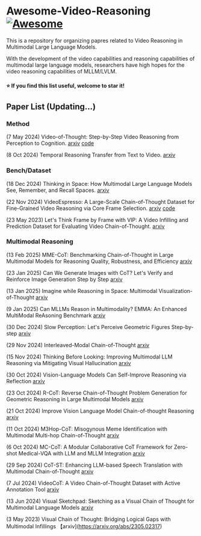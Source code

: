# Awesome-Video-Reasoning [![Awesome](https://cdn.rawgit.com/sindresorhus/awesome/d7305f38d29fed78fa85652e3a63e154dd8e8829/media/badge.svg)](https://github.com/sindresorhus/awesome)

This is a repository for organizing papres related to Video Reasoning in Multimodal Large Language Models.

With the development of the video capabilities and reasoning capabilities of multimodal large language models, researchers have high hopes for the video reasoning capabilities of MLLM/LVLM.

#### :star: If you find this list useful, welcome to star it!

## Paper List (Updating...)

### Method

(7 May 2024) Video-of-Thought: Step-by-Step Video Reasoning from Perception to Cognition. [arxiv](https://arxiv.org/abs/2501.03230) [code](https://github.com/scofield7419/Video-of-Thought)

(8 Oct 2024) Temporal Reasoning Transfer from Text to Video. [arxiv](https://arxiv.org/abs/2410.06166)

### Bench/Dataset

(18 Dec 2024) Thinking in Space: How Multimodal Large Language Models See, Remember, and Recall Spaces. [arxiv](https://arxiv.org/abs/2412.14171)

(22 Nov 2024) VideoEspresso: A Large-Scale Chain-of-Thought Dataset for Fine-Grained Video Reasoning via Core Frame Selection. [arxiv](https://arxiv.org/abs/2411.14794v1) [code](https://github.com/hshjerry/VideoEspresso)

(23 May 2023) Let's Think Frame by Frame with VIP: A Video Infilling and Prediction Dataset for Evaluating Video Chain-of-Thought. [arxiv](https://arxiv.org/abs/2305.13903)

### Multimodal Reasoning

(13 Feb 2025) MME-CoT: Benchmarking Chain-of-Thought in Large Multimodal Models for Reasoning Quality, Robustness, and Efficiency [arxiv](https://arxiv.org/abs/2502.09621)

(23 Jan 2025) Can We Generate Images with CoT? Let's Verify and Reinforce Image Generation Step by Step [arxiv](https://arxiv.org/abs/2501.13926)

(13 Jan 2025) Imagine while Reasoning in Space: Multimodal Visualization-of-Thought [arxiv](https://arxiv.org/abs/2501.07542)

(9 Jan 2025) Can MLLMs Reason in Multimodality? EMMA: An Enhanced MultiModal ReAsoning Benchmark [arxiv](https://www.arxiv.org/abs/2501.05444)

(30 Dec 2024) Slow Perception: Let's Perceive Geometric Figures Step-by-step [arxiv](https://arxiv.org/abs/2412.20631)

(29 Nov 2024) Interleaved-Modal Chain-of-Thought [arxiv](https://arxiv.org/abs/2411.19488)

(15 Nov 2024) Thinking Before Looking: Improving Multimodal LLM Reasoning via Mitigating Visual Hallucination [arxiv](https://arxiv.org/abs/2411.12591)

(30 Oct 2024) Vision-Language Models Can Self-Improve Reasoning via Reflection [arxiv](https://arxiv.org/abs/2411.00855)

(23 Oct 2024) R-CoT: Reverse Chain-of-Thought Problem Generation for Geometric Reasoning in Large Multimodal Models [arxiv](https://arxiv.org/abs/2410.17885)

(21 Oct 2024) Improve Vision Language Model Chain-of-thought Reasoning [arxiv](https://arxiv.org/abs/2410.16198)

(11 Oct 2024) M3Hop-CoT: Misogynous Meme Identification with Multimodal Multi-hop Chain-of-Thought [arxiv](https://arxiv.org/abs/2410.09220)

(6 Oct 2024) MC-CoT: A Modular Collaborative CoT Framework for Zero-shot Medical-VQA with LLM and MLLM Integration [arxiv](https://arxiv.org/abs/2410.04521)

(29 Sep 2024) CoT-ST: Enhancing LLM-based Speech Translation with Multimodal Chain-of-Thought [arxiv](https://arxiv.org/abs/2409.19510)

(7 Jul 2024) VideoCoT: A Video Chain-of-Thought Dataset with Active Annotation Tool [arxiv](https://arxiv.org/abs/2407.05355)

(13 Jun 2024) Visual Sketchpad: Sketching as a Visual Chain of Thought for Multimodal Language Models [arxiv](https://arxiv.org/abs/2406.09403)

(3 May 2023) Visual Chain of Thought: Bridging Logical Gaps with Multimodal Infillings 【arxiv](https://arxiv.org/abs/2305.02317)

